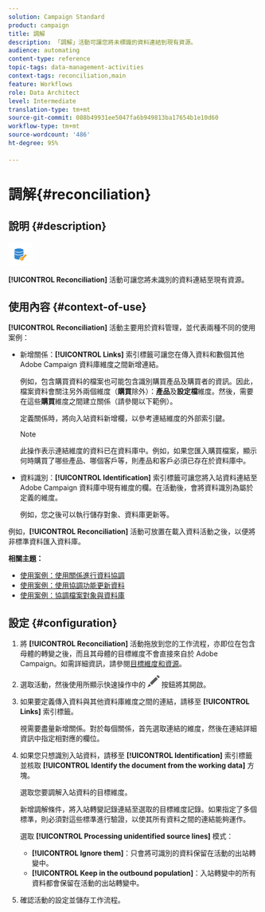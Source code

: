 ```yaml
---
solution: Campaign Standard
product: campaign
title: 調解
description: 「調解」活動可讓您將未標識的資料連結到現有資源。
audience: automating
content-type: reference
topic-tags: data-management-activities
context-tags: reconciliation,main
feature: Workflows
role: Data Architect
level: Intermediate
translation-type: tm+mt
source-git-commit: 088b49931ee5047fa6b949813ba17654b1e10d60
workflow-type: tm+mt
source-wordcount: '486'
ht-degree: 95%

---
```



# 調解{#reconciliation}

## 說明 {#description}

![](assets/reconciliation.png)

**[!UICONTROL Reconciliation]** 活動可讓您將未識別的資料連結至現有資源。

## 使用內容 {#context-of-use}

**[!UICONTROL Reconciliation]** 活動主要用於資料管理，並代表兩種不同的使用案例：

* 新增關係：**[!UICONTROL Links]** 索引標籤可讓您在傳入資料和數個其他 Adobe Campaign 資料庫維度之間新增連結。

   例如，包含購買資料的檔案也可能包含識別購買產品及購買者的資訊。因此，檔案資料會關注另外兩個維度（**購買**&#x200B;除外）：**產品**&#x200B;及&#x200B;**設定檔**&#x200B;維度。然後，需要在這些&#x200B;**購買**&#x200B;維度之間建立關係（請參閱以下範例）。

   定義關係時，將向入站資料新增欄，以參考連結維度的外部索引鍵。

   >[!NOTE]
   >
   >此操作表示連結維度的資料已在資料庫中。例如，如果您匯入購買檔案，顯示何時購買了哪些產品、哪個客戶等，則產品和客戶必須已存在於資料庫中。

* 資料識別：**[!UICONTROL Identification]** 索引標籤可讓您將入站資料連結至 Adobe Campaign 資料庫中現有維度的欄。在活動後，會將資料識別為屬於定義的維度。

   例如，您之後可以執行儲存對象、資料庫更新等。

例如，**[!UICONTROL Reconciliation]** 活動可放置在載入資料活動之後，以便將非標準資料匯入資料庫。

**相關主題：**

* [使用案例：使用關係進行資料協調](../../automating/using/reconciliation-using-relations.md)
* [使用案例：使用協調功能更新資料](../../automating/using/data-update-reconciliation.md)
* [使用案例：協調檔案對象與資料庫](../../automating/using/reconcile-file-audience-with-database.md)

## 設定 {#configuration}

1. 將 **[!UICONTROL Reconciliation]** 活動拖放到您的工作流程，亦即位在包含母體的轉變之後，而且其母體的目標維度不會直接來自於 Adobe Campaign。如需詳細資訊，請參閱[目標維度和資源](../../automating/using/query.md#targeting-dimensions-and-resources)。
1. 選取活動，然後使用所顯示快速操作中的 ![](assets/edit_darkgrey-24px.png) 按鈕將其開啟。
1. 如果要定義傳入資料與其他資料庫維度之間的連結，請移至 **[!UICONTROL Links]** 索引標籤。

   視需要盡量新增關係。對於每個關係，首先選取連結的維度，然後在連結詳細資訊中指定相對應的欄位。

1. 如果您只想識別入站資料，請移至 **[!UICONTROL Identification]** 索引標籤並核取 **[!UICONTROL Identify the document from the working data]** 方塊。

   選取您要調解入站資料的目標維度。

   新增調解條件，將入站轉變記錄連結至選取的目標維度記錄。如果指定了多個標準，則必須對這些標準進行驗證，以使其所有資料之間的連結能夠運作。

   選取 **[!UICONTROL Processing unidentified source lines]** 模式：

   * **[!UICONTROL Ignore them]**：只會將可識別的資料保留在活動的出站轉變中。
   * **[!UICONTROL Keep in the outbound population]**：入站轉變中的所有資料都會保留在活動的出站轉變中。

1. 確認活動的設定並儲存工作流程。
